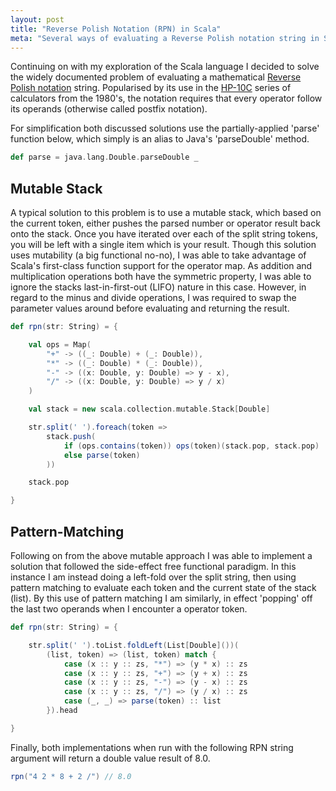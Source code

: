 ```yaml
---
layout: post
title: "Reverse Polish Notation (RPN) in Scala"
meta: "Several ways of evaluating a Reverse Polish notation string in Scala."
---
```


Continuing on with my exploration of the Scala language I decided to solve the widely documented problem of evaluating a mathematical [Reverse Polish notation](http://en.wikipedia.org/wiki/Reverse_Polish_Notation) string.
Popularised by its use in the [HP-10C](http://en.wikipedia.org/wiki/HP-10C_series) series of calculators from the 1980's, the notation requires that every operator follow its operands (otherwise called postfix notation).
<!--more-->

For simplification both discussed solutions use the partially-applied 'parse' function below, which simply is an alias to Java's 'parseDouble' method.

```scala
def parse = java.lang.Double.parseDouble _
```

## Mutable Stack

A typical solution to this problem is to use a mutable stack, which based on the current token, either pushes the parsed number or operator result back onto the stack.
Once you have iterated over each of the split string tokens, you will be left with a single item which is your result.
Though this solution uses mutability (a big functional no-no), I was able to take advantage of Scala's first-class function support for the operator map.
As addition and multiplication operations both have the symmetric property, I was able to ignore the stacks last-in-first-out (LIFO) nature in this case.
However, in regard to the minus and divide operations, I was required to swap the parameter values around before evaluating and returning the result.

```scala
def rpn(str: String) = {

    val ops = Map(
        "+" -> ((_: Double) + (_: Double)),
        "*" -> ((_: Double) * (_: Double)),
        "-" -> ((x: Double, y: Double) => y - x),
        "/" -> ((x: Double, y: Double) => y / x)
    )

    val stack = new scala.collection.mutable.Stack[Double]

    str.split(' ').foreach(token =>
        stack.push(
            if (ops.contains(token)) ops(token)(stack.pop, stack.pop)
            else parse(token)
        ))

    stack.pop

}
```

## Pattern-Matching

Following on from the above mutable approach I was able to implement a solution that followed the side-effect free functional paradigm.
In this instance I am instead doing a left-fold over the split string, then using pattern matching to evaluate each token and the current state of the stack (list).
By this use of pattern matching I am similarly, in effect 'popping' off the last two operands when I encounter a operator token.

```scala
def rpn(str: String) = {

    str.split(' ').toList.foldLeft(List[Double]())(
        (list, token) => (list, token) match {
            case (x :: y :: zs, "*") => (y * x) :: zs
            case (x :: y :: zs, "+") => (y + x) :: zs
            case (x :: y :: zs, "-") => (y - x) :: zs
            case (x :: y :: zs, "/") => (y / x) :: zs
            case (_, _) => parse(token) :: list
        }).head

}
```

Finally, both implementations when run with the following RPN string argument will return a double value result of 8.0.

```scala
rpn("4 2 * 8 + 2 /") // 8.0
```
